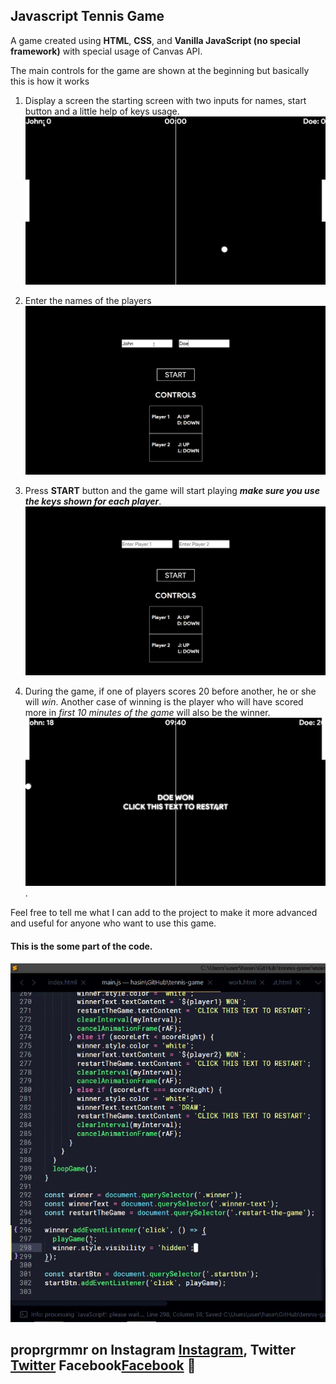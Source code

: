 ## Javascript Tennis Game

A game created using **HTML**, **CSS**, and **Vanilla JavaScript (no special framework)** with special usage of Canvas API.

The main controls for the game are shown at the beginning but basically this is how it works

1. Display a screen the starting screen with two inputs for names, start button and a little help of keys usage.
![Initial view of the game](./images/initialView.png)

2. Enter the names of the players
![Enter player names](./images/playerNames.png)

3. Press **START** button and the game will start playing ***make sure you use the keys shown for each player***.
![Game ground image](./images/start.png)

4. During the game, if one of players scores 20 before another, he or she will *win*. Another case of winning is the player who will have scored more in *first 10 minutes of the game* will also be the winner.
![Winner screen](./images/win.png).

Feel free to tell me what I can add to the project to make it more advanced and useful for anyone who want to use this game.

#### This is the some part of the code.
![Some code in Sublime](./images/code.png)

## proprgrmmr on Instagram [Instagram](https://www.instagram.com/proprgrmmr), Twitter [Twitter]('https://twitter.com/proprgrmmr') Facebook[Facebook](https://web.facebook.com/pro.programmer.14) :100: 